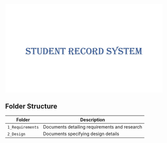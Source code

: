 ![STUDENT RECORD SYSTEM](https://github.com/295578/mini_project29/blob/main/Images/srs.JPG)
## Folder Structure
Folder             | Description
-------------------| -----------------------------------------
`1_Requirements`   | Documents detailing requirements and research
`2_Design`         | Documents specifying design details
